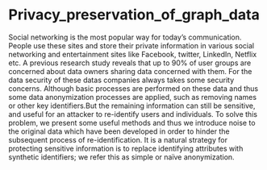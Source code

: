 # Privacy_preservation_of_graph_data
Social networking is the most popular way for today’s communication. People use these sites and store
their private information in various social networking and entertainment sites like Facebook, twitter,
LinkedIn, Netflix etc. A previous research study reveals that up to 90% of user groups are concerned
about data owners sharing data concerned with them.
For the data security of these datas companies always takes some security concerns. Although basic
processes are performed on these data and thus some data anonymization processes are applied, such as
removing names or other key identifiers.But the remaining information can still be sensitive, and useful
for an attacker to re-identify users and individuals. To solve this problem, we present some useful
methods and thus we introduce noise to the original data which have been developed in order to hinder
the subsequent process of re-identification. It is a natural strategy for protecting sensitive information is
to replace identifying attributes with synthetic identifiers; we refer this as simple or naïve
anonymization.

